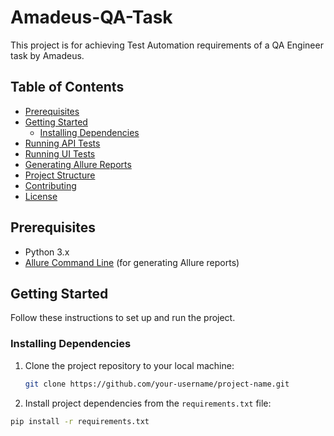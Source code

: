 # Amadeus-QA-Task

This project is for achieving Test Automation requirements of a QA Engineer task by Amadeus.

## Table of Contents

- [Prerequisites](#prerequisites)
- [Getting Started](#getting-started)
  - [Installing Dependencies](#installing-dependencies)
- [Running API Tests](#running-api-tests)
- [Running UI Tests](#running-ui-tests)
- [Generating Allure Reports](#generating-allure-reports)
- [Project Structure](#project-structure)
- [Contributing](#contributing)
- [License](#license)

## Prerequisites

- Python 3.x
- [Allure Command Line](https://docs.qameta.io/allure/#_installing_a_commandline) (for generating Allure reports)

## Getting Started

Follow these instructions to set up and run the project.

### Installing Dependencies

1. Clone the project repository to your local machine:

   ```bash
   git clone https://github.com/your-username/project-name.git
   
2. Install project dependencies from the `requirements.txt` file:

  ```bash
  pip install -r requirements.txt




